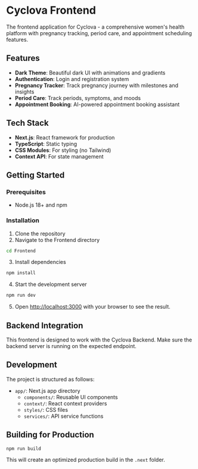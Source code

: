 # Cyclova Frontend

The frontend application for Cyclova - a comprehensive women's health platform with pregnancy tracking, period care, and appointment scheduling features.

## Features

- **Dark Theme**: Beautiful dark UI with animations and gradients
- **Authentication**: Login and registration system
- **Pregnancy Tracker**: Track pregnancy journey with milestones and insights
- **Period Care**: Track periods, symptoms, and moods
- **Appointment Booking**: AI-powered appointment booking assistant

## Tech Stack

- **Next.js**: React framework for production
- **TypeScript**: Static typing
- **CSS Modules**: For styling (no Tailwind)
- **Context API**: For state management

## Getting Started

### Prerequisites

- Node.js 18+ and npm

### Installation

1. Clone the repository
2. Navigate to the Frontend directory

```bash
cd Frontend
```

3. Install dependencies

```bash
npm install
```

4. Start the development server

```bash
npm run dev
```

5. Open [http://localhost:3000](http://localhost:3000) with your browser to see the result.

## Backend Integration

This frontend is designed to work with the Cyclova Backend. Make sure the backend server is running on the expected endpoint.

## Development

The project is structured as follows:

- `app/`: Next.js app directory
  - `components/`: Reusable UI components
  - `context/`: React context providers
  - `styles/`: CSS files
  - `services/`: API service functions

## Building for Production

```bash
npm run build
```

This will create an optimized production build in the `.next` folder. 